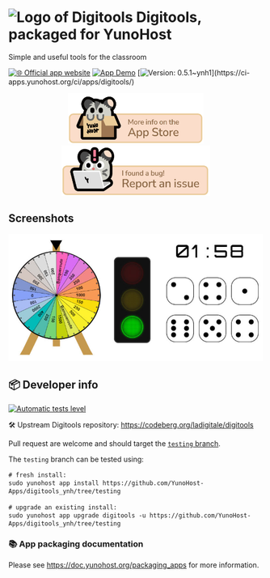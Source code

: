 <!--
N.B.: This README was automatically generated by <https://github.com/YunoHost/apps_tools/blob/main/readme_generator>
It shall NOT be edited by hand.
-->

<h1>
  <img src="https://raw.githubusercontent.com/YunoHost/apps/main/logos/digitools.png" width="32px" alt="Logo of Digitools">
  Digitools, packaged for YunoHost
</h1>

Simple and useful tools for the classroom

[![🌐 Official app website](https://img.shields.io/badge/Official_app_website-darkgreen?style=for-the-badge)](https://ladigitale.dev/)
[![App Demo](https://img.shields.io/badge/App_Demo-blue?style=for-the-badge)](https://ladigitale.dev/digitools/)
[![Version: 0.5.1~ynh1](https://img.shields.io/badge/Version-0.5.1~ynh1-rgb(18,138,11)?style=for-the-badge)](https://ci-apps.yunohost.org/ci/apps/digitools/)

<div align="center">
<a href="https://apps.yunohost.org/app/digitools"><img height="100px" src="https://github.com/YunoHost/yunohost-artwork/raw/refs/heads/main/badges/neopossum-badges/badge_more_info_on_the_appstore.svg"/></a>
<a href="https://github.com/YunoHost-Apps/digitools_ynh/issues"><img height="100px" src="https://github.com/YunoHost/yunohost-artwork/raw/refs/heads/main/badges/neopossum-badges/badge_report_an_issue.svg"/></a>
</div>


## Screenshots
![Screenshot of Digitools](./doc/screenshots/screenshot.jpg)

## 📦 Developer info

[![Automatic tests level](https://apps.yunohost.org/badge/cilevel/digitools)](https://ci-apps.yunohost.org/ci/apps/digitools/)

🛠️ Upstream Digitools repository: <https://codeberg.org/ladigitale/digitools>

Pull request are welcome and should target the [`testing` branch](https://github.com/YunoHost-Apps/digitools_ynh/tree/testing).

The `testing` branch can be tested using:
```
# fresh install:
sudo yunohost app install https://github.com/YunoHost-Apps/digitools_ynh/tree/testing

# upgrade an existing install:
sudo yunohost app upgrade digitools -u https://github.com/YunoHost-Apps/digitools_ynh/tree/testing
```

### 📚 App packaging documentation

Please see <https://doc.yunohost.org/packaging_apps> for more information.